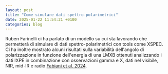 ```yaml
---
layout: post
title: "Come simulare dati spettro-polarimetrici"
date: 2025-01-22 11:54:21 +0100
categories: blog
---
```


Ruben Farinelli ci ha parlato di un modello su cui sta lavorando che permetterà di simulare di dati spettro-polarimetrici con tools come XSPEC. Ci ha inoltre mostrato alcuni risultati sulla variabilità dell'angolo di polarizzazione in funzione dell'energia di una LMXB ottenuti analizzando i dati IXPE in combinazione con osservazioni gamma e X, dati nel visibile, NIR, mid-IR e radio [Fabiani et al. 2024](https://ui.adsabs.harvard.edu/abs/2024A%26A...684A.137F/abstract).
